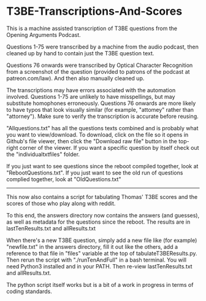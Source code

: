 # T3BE-Transcriptions-And-Scores

This is a machine assisted transcription of T3BE questions from the Opening Arguments Podcast. 

Questions 1-75 were transcribed by a machine from the audio podcast, then cleaned up by hand to contain just the T3BE question text.

Questions 76 onwards were transcribed by Optical Character Recognition from a screenshot of the question (provided to patrons of the podcast at patreon.com/law). And then also manually cleaned up.

The transcriptions may have errors associated with the automation involved. Questions 1-75 are unlikely to have misspellings, but may substitute homophones erroneously. Questions 76 onwards are more likely to have typos that look visually similar (for example, "attomey" rather than "attorney"). Make sure to verify the transcription is accurate before reusing.

"Allquestions.txt" has all the questions texts combined and is probably what you want to view/download. To download, click on the file so it opens in Github's file viewer, then click the "Download raw file" button in the top-right corner of the viewer. If you want a specific question by itself check out the "individualtxtfiles" folder.

If you just want to see questions since the reboot compiled together, look at "RebootQuestions.txt". If you just want to see the old run of questions complied together, look at "OldQuestions.txt"

____

This now also contains a script for tabulating Thomas' T3BE scores and the scores of those who play along with reddit. 

To this end, the answers directory now contains the answers (and guesses), as well as metadata for the questions since the reboot. The results are in lastTenResults.txt and allResults.txt

When there's a new T3BE question, simply add a new file like (for example) "newfile.txt" in the answers directory, fill it out like the others, add a reference to that file in "files" variable at the top of tabulateT3BEResults.py. Then rerun the script with "./runTenAndFull" in a bash terminal. You will need Python3 installed and in your PATH. Then re-view lastTenResults.txt and allResults.txt.

The python script itself works but is a bit of a work in progress in terms of coding standards.

